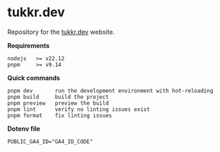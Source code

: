 # tukkr.dev

Repository for the [tukkr.dev](https://tukkr.dev) website.

**Requirements**

```
nodejs   >= v22.12
pnpm     >= v9.14
```

**Quick commands**

```
pnpm dev       run the development environment with hot-reloading
pnpm build     build the project
pnpm preview   preview the build
pnpm lint      verify no linting issues exist
pnpm format    fix linting issues
```

**Dotenv file**

```
PUBLIC_GA4_ID="GA4_ID_CODE"
```
